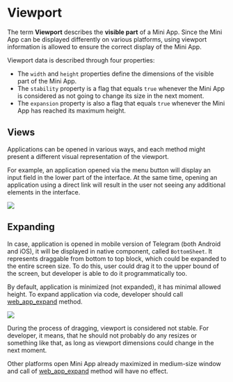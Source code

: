 # Viewport

The term **Viewport** describes the **visible part** of a Mini App. Since the Mini App can be
displayed differently on various platforms, using viewport information is allowed to ensure the
correct display of the Mini App.

Viewport data is described through four properties:

- The `width` and `height` properties define the dimensions of the visible part of the Mini App.
- The `stability` property is a flag that equals `true` whenever the Mini App is considered as not
  going to change its size in the next moment.
- The `expansion` property is also a flag that equals `true` whenever the Mini App has reached its
  maximum height.

## Views

Applications can be opened in various ways, and each method might present a different visual
representation of the viewport.

For example, an application opened via the menu button will display an input field in the lower part
of the interface. At the same time, opening an application using a direct link will result in the
user not seeing any additional elements in the interface.

<img
src="/components/viewport/views.png"
srcset="/components/viewport/views.png, /components/viewport/views@2x.png 2x"
class="guides-image"
/>

## Expanding

In case, application is opened in mobile version of Telegram (both Android and iOS), it will be
displayed in native component, called `BottomSheet`. It represents draggable from bottom to top
block, which could be expanded to the entire screen size. To do this, user could drag it to the
upper bound of the screen, but developer is able to do it programmatically too.

By default, application is minimized (not expanded), it has minimal allowed height. To expand
application via code, developer should
call [web_app_expand](methods.md#web-app-expand) method.

<img
src="/components/viewport/expansion.png"
srcset="/components/viewport/expansion.png, /components/viewport/expansion@2x.png 2x"
class="guides-image"
/>

During the process of dragging, viewport is considered not stable. For developer, it means, that he
should not probably do any resizes or something like that, as long as viewport dimensions could
change in the next moment.

Other platforms open Mini App already maximized in medium-size window and call
of [web_app_expand](methods.md#web-app-expand) method will have no effect.
